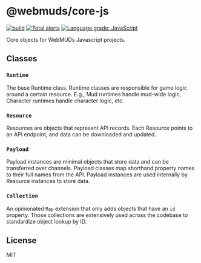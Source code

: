 # @webmuds/core-js

[![build](https://github.com/webmuds/core-js/actions/workflows/node.js.yml/badge.svg)](https://github.com/webmuds/core-js/actions/workflows/node.js.yml) [![Total alerts](https://img.shields.io/lgtm/alerts/g/webmuds/core-js.svg)](https://lgtm.com/projects/g/webmuds/core-js/alerts/) [![Language grade: JavaScript](https://img.shields.io/lgtm/grade/javascript/g/webmuds/core-js.svg)](https://lgtm.com/projects/g/webmuds/core-js/context:javascript)

Core objects for WebMUDs Javascript projects.

## Classes

### `Runtime`

The base Runtime class. Runtime classes are responsible for game logic around a certain resource. E.g., Mud runtimes handle mud-wide logic, Character runtimes handle character logic, etc.

### `Resource`

Resources are objects that represent API records. Each Resource points to an API endpoint, and data can be downloaded and updated.

### `Payload`

Payload instances are minimal objects that store data and can be transferred over channels. Payload classes map shorthand property names to their full names from the API. Payload instances are used internally by Resource instances to store data.

### `Collection`

An opinionated `Map` extension that only adds objects that have an `id` property. Those collections are extensively used across the codebase to standardize object lookup by ID.

## License

MIT
